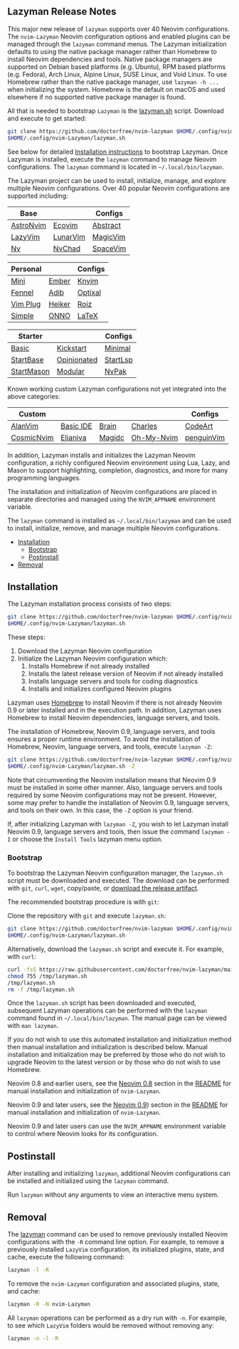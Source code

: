 ## Lazyman Release Notes

This major new release of `lazyman` supports over 40 Neovim configurations. The `nvim-Lazyman` Neovim configuration options and enabled plugins can be managed through the `lazyman` command menus. The Lazyman initialization defaults to using the native package manager rather than Homebrew to install Neovim dependencies and tools. Native package managers are supported on Debian based platforms (e.g. Ubuntu), RPM based platforms (e.g. Fedora), Arch Linux, Alpine Linux, SUSE Linux, and Void Linux. To use Homebrew rather than the native package manager, use `lazyman -h ...` when initializing the system. Homebrew is the default on macOS and used elsewhere if no supported native package manager is found.

All that is needed to bootstrap `Lazyman` is the [lazyman.sh](https://github.com/doctorfree/nvim-lazyman/releases/download/v2.1.2r1/lazyman.sh) script. Download and execute to get started:

```bash
git clone https://github.com/doctorfree/nvim-lazyman $HOME/.config/nvim-Lazyman
$HOME/.config/nvim-Lazyman/lazyman.sh
```

See below for detailed [Installation instructions](#installation) to bootstrap Lazyman. Once Lazyman is installed, execute the `lazyman` command to manage Neovim configurations. The `lazyman` command is located in `~/.local/bin/lazyman`.

The Lazyman project can be used to install, initialize, manage, and explore multiple Neovim configurations. Over 40 popular Neovim configurations are supported including:

| **Base**                                      |                                                  | **Configs**                                          |
| --------------------------------------------- | ------------------------------------------------ | ---------------------------------------------------- |
| [AstroNvim](https://astronvim.com)            | [Ecovim](https://github.com/ecosse3/nvim)        | [Abstract](https://github.com/Abstract-IDE/Abstract) |
| [LazyVim](https://github.com/LazyVim/LazyVim) | [LunarVim](https://github.com/LunarVim/LunarVim) | [MagicVim](https://gitlab.com/GitMaster210/magicvim) |
| [Nv](https://github.com/appelgriebsch/Nv)     | [NvChad](https://nvchad.com/)                    | [SpaceVim](https://spacevim.org)                     |

| **Personal**                                        |                                                     | **Configs**                                           |
| --------------------------------------------------- | --------------------------------------------------- | ----------------------------------------------------- |
| [Mini](https://github.com/echasnovski/nvim)         | [Ember](https://github.com/danlikestocode/embervim) | [Knvim](https://github.com/knmac/knvim)               |
| [Fennel](https://github.com/jhchabran/nvim-config)  | [Adib](https://github.com/adibhanna/nvim)           | [Optixal](https://github.com/Optixal/neovim-init.vim) |
| [Vim Plug](https://github.com/doctorfree/nvim-plug) | [Heiker](https://github.com/VonHeikemen/dotfiles)   | [Roiz](https://github.com/MrRoiz/rnvim)               |
| [Simple](https://github.com/anthdm/.nvim)           | [ONNO](https://github.com/loctvl842/nvim.git)       | [LaTeX](https://github.com/benbrastmckie/.config)     |

| **Starter**                                                                     |                                                                                | **Configs**                                                            |
| ------------------------------------------------------------------------------- | ------------------------------------------------------------------------------ | ---------------------------------------------------------------------- |
| [Basic](https://github.com/NvChad/basic-config)                                 | [Kickstart](https://github.com/nvim-lua/kickstart.nvim)                        | [Minimal](https://github.com/VonHeikemen/nvim-starter/tree/00-minimal) |
| [StartBase](https://github.com/VonHeikemen/nvim-starter/tree/01-base)           | [Opinionated](https://github.com/VonHeikemen/nvim-starter/tree/02-opinionated) | [StartLsp](https://github.com/VonHeikemen/nvim-starter/tree/03-lsp)    |
| [StartMason](https://github.com/VonHeikemen/nvim-starter/tree/04-lsp-installer) | [Modular](https://github.com/VonHeikemen/nvim-starter/tree/05-modular)         | [NvPak](https://github.com/Pakrohk-DotFiles/NvPak.git)                 |

Known working custom Lazyman configurations not yet integrated into the above categories:

| **Custom**                                             |                                                         |                                                     |                                                            | **Configs**                                             |
| ------------------------------------------------------ | ------------------------------------------------------- | --------------------------------------------------- | ---------------------------------------------------------- | ------------------------------------------------------- |
| [AlanVim](https://github.com/alanRizzo/dot-files)      | [Basic IDE](https://github.com/LunarVim/nvim-basic-ide) | [Brain](https://github.com/brainfucksec/neovim-lua) | [Charles](https://github.com/CharlesChiuGit/nvimdots.lua)  | [CodeArt](https://github.com/artart222/CodeArt)         |
| [CosmicNvim](https://github.com/CosmicNvim/CosmicNvim) | [Elianiva](https://github.com/elianiva/dotfiles)        | [Magidc](https://github.com/magidc/nvim-config)     | [Oh-My-Nvim](https://github.com/hardhackerlabs/oh-my-nvim) | [penguinVim](https://github.com/p3nguin-kun/penguinVim) |

In addition, Lazyman installs and initializes the Lazyman Neovim configuration, a richly configured Neovim environment using Lua, Lazy, and Mason to support highlighting, completion, diagnostics, and more for many programming languages.

The installation and initialization of Neovim configurations are placed in separate directories and managed using the `NVIM_APPNAME` environment variable.

The `lazyman` command is installed as `~/.local/bin/lazyman` and can be used to install, initialize, remove, and manage multiple Neovim configurations.

- [Installation](#installation)
  - [Bootstrap](#bootstrap)
  - [Postinstall](#postinstall)
- [Removal](#removal)

## Installation

The Lazyman installation process consists of two steps:

```bash
git clone https://github.com/doctorfree/nvim-lazyman $HOME/.config/nvim-Lazyman
$HOME/.config/nvim-Lazyman/lazyman.sh
```

These steps:

1. Download the Lazyman Neovim configuration
1. Initialize the Lazyman Neovim configuration which:
   1. Installs Homebrew if not already installed
   1. Installs the latest release version of Neovim if not already installed
   1. Installs language servers and tools for coding diagnostics
   1. Installs and initializes configured Neovim plugins

Lazyman uses [Homebrew](https://brew.sh) to install Neovim if there is not already Neovim 0.9 or later installed and in the execution path. In addition, Lazyman uses Homebrew to install Neovim dependencies, language servers, and tools.

The installation of Homebrew, Neovim 0.9, language servers, and tools ensures a proper runtime environment. To avoid the installation of Homebrew, Neovim, language servers, and tools, execute `lazyman -Z`:

```bash
git clone https://github.com/doctorfree/nvim-lazyman $HOME/.config/nvim-Lazyman
$HOME/.config/nvim-Lazyman/lazyman.sh -Z
```

Note that circumventing the Neovim installation means that Neovim 0.9 must be installed in some other manner. Also, language servers and tools required by some Neovim configurations may not be present. However, some may prefer to handle the installation of Neovim 0.9, language servers, and tools on their own. In this case, the `-Z` option is your friend.

If, after initializing Lazyman with `lazyman -Z`, you wish to let Lazyman install Neovim 0.9, language servers and tools, then issue the command `lazyman -I` or choose the `Install Tools` lazyman menu option.

### Bootstrap

To bootstrap the Lazyman Neovim configuration manager, the `lazyman.sh` script must be downloaded and executed. The download can be performed with `git`, `curl`, `wget`, copy/paste, or [download the release artifact](https://github.com/doctorfree/nvim-lazyman/releases/download/v2.1.2r1/lazyman.sh).

The recommended bootstrap procedure is with `git`:

Clone the repository with `git` and execute `lazyman.sh`:

```bash
git clone https://github.com/doctorfree/nvim-lazyman $HOME/.config/nvim-Lazyman
$HOME/.config/nvim-Lazyman/lazyman.sh
```

Alternatively, download the `lazyman.sh` script and execute it. For example, with `curl`:

```bash
curl -fsS https://raw.githubusercontent.com/doctorfree/nvim-lazyman/main/lazyman.sh > /tmp/lazyman.sh
chmod 755 /tmp/lazyman.sh
/tmp/lazyman.sh
rm -f /tmp/lazyman.sh
```

Once the `lazyman.sh` script has been downloaded and executed, subsequent Lazyman operations can be performed with the `lazyman` command found in `~/.local/bin/lazyman`. The manual page can be viewed with `man lazyman`.

If you do not wish to use this automated installation and initialization method then manual installation and initialization is described below. Manual installation and initialization may be preferred by those who do not wish to upgrade Neovim to the latest version or by those who do not wish to use Homebrew.

Neovim 0.8 and earlier users, see the [Neovim 0.8](https://github.com/doctorfree/nvim-lazyman#neovim-08-and-earlier) section in the [README](https://github.com/doctorfree/nvim-lazyman#readme) for manual installation and initialization of `nvim-Lazyman`.

Neovim 0.9 and later users, see the [Neovim 0.9](https://github.com/doctorfree/nvim-lazyman#neovim-09-and-later)) section in the [README](https://github.com/doctorfree/nvim-lazyman#readme) for manual installation and initialization of `nvim-Lazyman`.

Neovim 0.9 and later users can use the `NVIM_APPNAME` environment variable to control where Neovim looks for its configuration.

## Postinstall

After installing and initializing `lazyman`, additional Neovim configurations can be installed and initialized using the `lazyman` command.

Run `lazyman` without any arguments to view an interactive menu system.

## Removal

The [lazyman](lazyman.sh) command can be used to remove previously installed Neovim configurations with the `-R` command line option. For example, to remove a previously installed `LazyVim` configuration, its initialized plugins, state, and cache, execute the following command:

```bash
lazyman -l -R
```

To remove the `nvim-Lazyman` configuration and associated plugins, state, and cache:

```bash
lazyman -R -N nvim-Lazyman
```

All `lazyman` operations can be performed as a dry run with `-n`. For example, to see which `LazyVim` folders would be removed without removing any:

```bash
lazyman -n -l -R
```
